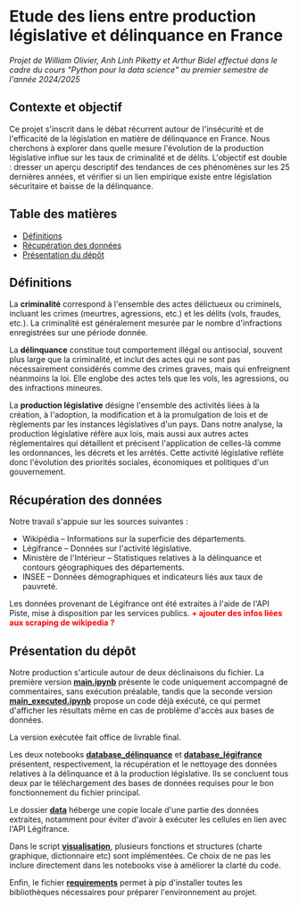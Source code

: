 # Etude des liens entre production législative et délinquance en France

*Projet de William Olivier, Anh Linh Piketty et Arthur Bidel effectué dans le cadre du cours "Python pour la data science" au premier semestre de l'année 2024/2025*

## Contexte et objectif

Ce projet s'inscrit dans le débat récurrent autour de l'insécurité et de l'efficacité de la législation en matière de délinquance en France. Nous cherchons à explorer dans quelle mesure l'évolution de la production législative influe sur les taux de criminalité et de délits. L'objectif est double : dresser un aperçu descriptif des tendances de ces phénomènes sur les 25 dernières années, et vérifier si un lien empirique existe entre législation sécuritaire et baisse de la délinquance.

## Table des matières

* [Définitions](#section1)
* [Récupération des données](#section2)
* [Présentation du dépôt](#section3)

## Définitions <a class="anchor" id="section1"></a>

La **criminalité** correspond à l'ensemble des actes délictueux ou criminels, incluant les crimes (meurtres, agressions, etc.) et les délits (vols, fraudes, etc.). La criminalité est généralement mesurée par le nombre d'infractions enregistrées sur une période donnée.

La **délinquance** constitue tout comportement illégal ou antisocial, souvent plus large que la criminalité, et inclut des actes qui ne sont pas nécessairement considérés comme des crimes graves, mais qui enfreignent néanmoins la loi. Elle englobe des actes tels que les vols, les agressions, ou des infractions mineures.

La **production législative** désigne l'ensemble des activités liées à la création, à l'adoption, la modification et à la promulgation de lois et de règlements par les instances législatives d'un pays. Dans notre analyse, la production législative réfère aux lois, mais aussi aux autres actes réglementaires qui détaillent et précisent l'application de celles-là comme les ordonnances, les décrets et les arrêtés. Cette activité législative reflète donc l'évolution des priorités sociales, économiques et politiques d'un gouvernement.

## Récupération des données <a class="anchor" id="section2"></a>

Notre travail s'appuie sur les sources suivantes :

* Wikipédia – Informations sur la superficie des départements.
* Légifrance – Données sur l'activité législative.
* Ministère de l'Intérieur – Statistiques relatives à la délinquance et contours géographiques des départements.
* INSEE – Données démographiques et indicateurs liés aux taux de pauvreté.

Les données provenant de Légifrance ont été extraites à l'aide de l'API Piste, mise à disposition par les services publics.
<span style="color:red;">**+ ajouter des infos liées aux scraping de wikipedia ?**</span>

## Présentation du dépôt <a class="anchor" id="section3"></a>

Notre production s'articule autour de deux déclinaisons du fichier. La première version **[main.ipynb](./main.ipynb)** présente le code uniquement accompagné de commentaires, sans exécution préalable, tandis que la seconde version **[main_executed.ipynb](./main_executed.ipynb)** propose un code déjà exécuté, ce qui permet d'afficher les résultats même en cas de problème d'accès aux bases de données.

La version exécutée fait office de livrable final.

Les deux notebooks **[database_délinquance](./database_délinquance/)** et **[database_légifrance](./database_légifrance/)** présentent, respectivement, la récupération et le nettoyage des données relatives à la délinquance et à la production législative. Ils se concluent tous deux par le téléchargement des bases de données requises pour le bon fonctionnement du fichier principal.

Le dossier **[data](./data/)** héberge une copie locale d'une partie des données extraites, notamment pour éviter d'avoir à exécuter les cellules en lien avec l'API Légifrance.

Dans le script **[visualisation](./visualisation/)**, plusieurs fonctions et structures (charte graphique, dictionnaire etc) sont implémentées. Ce choix de ne pas les inclure directement dans les notebooks vise à améliorer la clarté du code.

Enfin, le fichier **[requirements](./requirements/)** permet à pip d'installer toutes les bibliothèques nécessaires pour préparer l'environnement au projet.